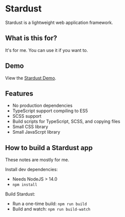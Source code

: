 # Stardust
Stardust is a lightweight web application framework.

## What is this for?
It's for me. You can use it if you want to.

## Demo
View the [Stardust Demo](https://jdgregson.github.io/stardust-demo/).

## Features
- No production dependencies
- TypeScript support compiling to ES5
- SCSS support
- Build scripts for TypeScript, SCSS, and copying files
- Small CSS library
- Small JavaScrpt library

## How to build a Stardust app
These notes are mostly for me.

Install dev dependencies:
 - Needs NodeJS > 14.0
 - `npm install`

Build Stardust:
 - Run a one-time build: `npm run build`
 - Build and watch: `npm run build-watch`
